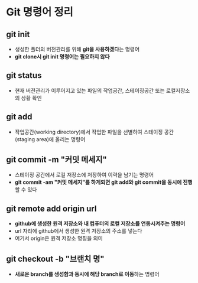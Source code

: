 # Git 명령어 정리

## git init

- 생성한 폴더의 버전관리를 위해 **git을 사용하겠다**는 명령어
- **git clone시 git init 명령어는 필요하지 않다**

## git status

- 현재 버전관리가 이루어지고 있는 파일의 작업공간, 스테이징공간 또는 로컬저장소의 상황 확인

## git add

- 작업공간(working directory)에서 작업한 파일을 선별하여 스테이징 공간(staging area)에 올리는 명령어

## git commit -m "커밋 메세지"

- 스테이징 공간에서 로컬 저장소에 저장하여 이력을 남기는 명령어
- **git commit -am "커밋 메세지"를 하게되면 git add와 git commit을 동시에 진행**할 수 있다

## git remote add origin url

- **github에 생성한 원격 저장소와 내 컴퓨터의 로컬 저장소를 연동시켜주는 명령어**
- url 자리에 github에서 생성한 원격 저장소의 주소를 넣는다
- 여기서 origin은 원격 저장소 명칭을 의미

## git checkout -b "브랜치 명"

- **새로운 branch를 생성함과 동시에 해당 branch로 이동**하는 명령어
